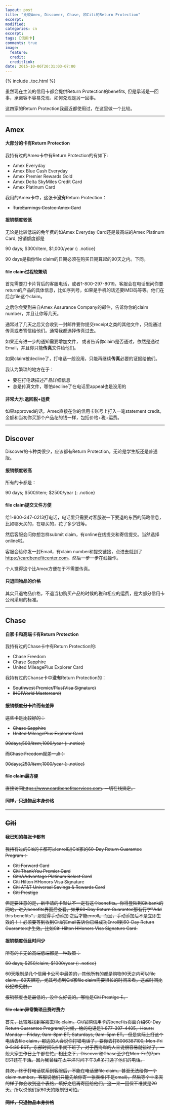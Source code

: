 ```yaml
---
layout: post
title: "比较Amex, Discover, Chase, 和Citi的Return Protection"
excerpt:
modified:
categories: cn
excerpt:
tags: [信用卡]
comments: true
image:
  feature: 
  credit: 
  creditlink:
date: 2015-10-06T20:31:03-07:00
---
```


{% include _toc.html %}

虽然现在主流的信用卡都会提供Return Protection的benefits, 但是承诺是一回事，承诺容不容易兑现、如何兑现是另一回事。

这四家的Return Protection我最近都使用过，在这里做一个比较。

---

## Amex

#### 大部分的卡有Return Protection

我持有过的Amex卡中有Return Protection的有如下: 

* Amex Everyday
* Amex Blue Cash Everyday 
* Amex Premier Rewards Gold
* Amex Delta SkyMiles Credit Card
* Amex Platinum Card

我用的Amex卡中，这张卡**没有**Return Protection：

* <s>TureEarnings Costco Amex Card</s>

#### 报销额度较低

无论是比较低端的免年费的如Amex Everyday Card还是最高端的Amex Platinum Card, 报销额度都是

90 days; $300/item, $1,000/year
{: .notice}

90 days是指你file claim的日期必须在购买日期算起的90天之内。下同。

#### file claim过程较繁琐

首先需要打卡片背后的客服电话，或者1-800-297-8019。客服会在电话里问你要return的产品的具体信息，比如序列号，如果是手机的话还要IMEI码等等。他们在后台file这个claim。

之后你会受到来自Amex Assurance Company的邮件，告诉你你的claim number，并且让你等几天。

通常过了几天之后又会收到一封邮件要你提交receipt之类的其他文件，只能通过传真或者寄信给他们。通常我都选择传真过去。

如果还有进一步的通知需要增加文件， 或者告诉你claim是否通过，依然是通过Email，并且你只能**传真**文件给他们。

如果claim被decline了，打电话一般没用，只能再继续**传真**必要的证据给他们。


我认为繁琐的地方在于：

* 要在打电话描述产品详细信息
* 总是传真文件，哪怕decline了在电话里appeal也是没用的

#### 非常大方:退回税+运费

如果approved的话，Amex直接在你的信用卡账号上打入一笔statement credit。金额和当初你买那个产品花的钱一样，包括价格+税+运费。

---

## Discover

Discover的卡种类很少，应该都有Return Protection，无论是学生版还是普通版。

#### 报销额度较高

所有的卡都是：

90 days; $500/item; $2500/year
{: .notice}

#### file claim提交文件方便

给1-800-347-0213打电话，电话里只需要对客服说一下要退的东西的简略信息，比如哪天买的，在哪买的，花了多少钱等。

然后客服会问你想怎样submit claim，有online在线提交和寄信提交。当然选择online啦。

客服会给你发一封Email，有claim number和提交链接，点进去就到了<https://cardbenefitcenter.com>。然后一步一步在线操作。

个人觉得这个比Amex方便在于不需要传真。

#### 只退回物品的价格

其实只退物品价格，不退当初购买产品的时候的税和相应的运费，是大部分信用卡公司采用的标准。

---

## Chase

#### 自家卡和高端卡有Return Protection

我持有过的Chase卡中有Return Protection的:

* Chase Freedom
* Chase Sapphire
* United MileagePlus Explorer Card

我持有过的Chanse卡中**没有**Return Protection的：

* <s><s>Southwest Premier/Plus(Visa Signature)</s>
* <s>IHG(World Mastercard)</s>

#### 报销额度分卡片而有差异

这些卡是比较好的：
* Chase Sapphire
* United MileagePlus Explorer Card

90days;$500/item;$1000/year
{: .notice}

而Chase Freedom就差一点：

90days;$250/item;$1000/year
{: .notice}

#### file claim最方便

直接访问<https://www.cardbenefitservices.com>. 一切在线搞定。

#### 同样，只退物品本身价格

---

## Citi

#### 我已知的每张卡都有

我持有过的Citi的卡都可以enroll进Citi家的60-Day Return Guarantee Program：

* Citi Forward Card
* Citi ThankYou Premier Card
* Citi/AAdvantage Platinum Select Card
* Citi Hilton HHonors Visa Signature
* Citi AT&T Universal Savings & Rewards Card
* Citi Prestige

但是要注意的是，新申请的卡默认不一定有这个benefits。你得登陆到Citibank的网站，进入benefits界面后查看。如果60-Day Return Guarantee那有行字"Add this benefits"，那就得手动添加
之后才能enroll。而且，手动添加后不是立即生效的！！必须要等到收到Citi的Email告诉你已经成功Enroll到60-Day Return Guarantee才生效。比如Citi Hilton HHonors Visa Signature Card.

#### 报销额度低且时间少

所有的卡无论高端低端都是一种政策：

60 days; $250/claim; $1000/year
{: .notice}

60天限制是几个信用卡公司中最差的，其他所有的都是购物90天之内可以file claim。60天很短，尤其考虑到Citi家file claim需要很长的时间来看，这点时间比较捉襟见肘。

报销额度也是最低的，没什么好说的。哪怕是Citi Prestige卡。

#### file claim异常繁琐且费时费力

首先，比较难找到客服去file claim。Citi官网信用卡的benefits页面介绍60-Day Return Guarantee Program的时候，给的电话是1-877-397-4405，Hours: Monday – Friday, 9am-8pm ET;
Saturdays, 9am-5pm ET。 但是实际上打这个电话去file claim，那边的人会说你打错电话了，要你去打8006387100; Mon-Fri 9-5:30 EST。东部时间5点半就下班了，对于西海岸的人来说很容易就错过了。一般大家工作日上午都在忙。相比之下，Discover和Chase至少在Mon-Fri的7pm EST还在干活。因为我曾经在太平洋时间下午3点多打通了他们的电话。

其次，终于打电话联系到客服后，不能在电话里file claim，甚至无法给你一个claim number。客服说他们只能先给你寄一张表格(不是email)，然后等个十来天的样子你会收到这个表格，填好之后再寄回给他们。这一来一回保不准就是20天。所以说他们家60天的限制很可怕。

#### 同样，只退物品本身价格
